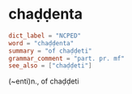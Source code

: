 # chaḍḍenta

``` toml
dict_label = "NCPED"
word = "chaḍḍenta"
summary = "of chaḍḍeti"
grammar_comment = "part. pr. mf"
see_also = ["chaḍḍeti"]
```

(\~enti)n., of chaḍḍeti

